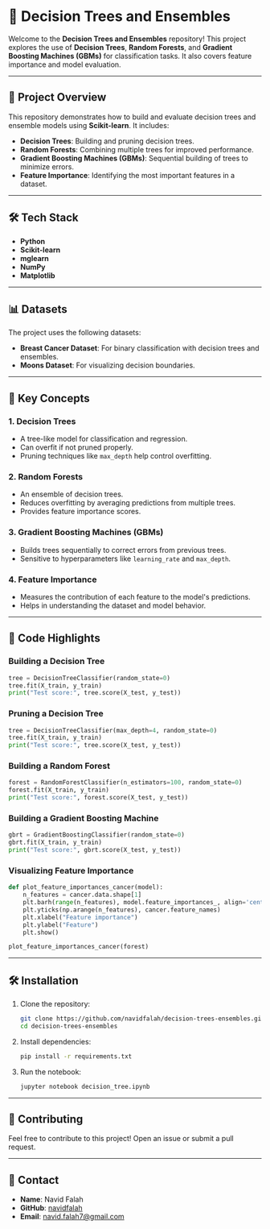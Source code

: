 # 🌳 Decision Trees and Ensembles

Welcome to the **Decision Trees and Ensembles** repository! This project explores the use of **Decision Trees**, **Random Forests**, and **Gradient Boosting Machines (GBMs)** for classification tasks. It also covers feature importance and model evaluation.

---

## 📂 **Project Overview**

This repository demonstrates how to build and evaluate decision trees and ensemble models using **Scikit-learn**. It includes:

- **Decision Trees**: Building and pruning decision trees.
- **Random Forests**: Combining multiple trees for improved performance.
- **Gradient Boosting Machines (GBMs)**: Sequential building of trees to minimize errors.
- **Feature Importance**: Identifying the most important features in a dataset.

---

## 🛠️ **Tech Stack**

- **Python**
- **Scikit-learn**
- **mglearn**
- **NumPy**
- **Matplotlib**

---

## 📊 **Datasets**

The project uses the following datasets:
- **Breast Cancer Dataset**: For binary classification with decision trees and ensembles.
- **Moons Dataset**: For visualizing decision boundaries.

---

## 🧠 **Key Concepts**

### 1. **Decision Trees**
- A tree-like model for classification and regression.
- Can overfit if not pruned properly.
- Pruning techniques like `max_depth` help control overfitting.

### 2. **Random Forests**
- An ensemble of decision trees.
- Reduces overfitting by averaging predictions from multiple trees.
- Provides feature importance scores.

### 3. **Gradient Boosting Machines (GBMs)**
- Builds trees sequentially to correct errors from previous trees.
- Sensitive to hyperparameters like `learning_rate` and `max_depth`.

### 4. **Feature Importance**
- Measures the contribution of each feature to the model's predictions.
- Helps in understanding the dataset and model behavior.

---

## 🚀 **Code Highlights**

### Building a Decision Tree
```python
tree = DecisionTreeClassifier(random_state=0)
tree.fit(X_train, y_train)
print("Test score:", tree.score(X_test, y_test))
```

### Pruning a Decision Tree
```python
tree = DecisionTreeClassifier(max_depth=4, random_state=0)
tree.fit(X_train, y_train)
print("Test score:", tree.score(X_test, y_test))
```

### Building a Random Forest
```python
forest = RandomForestClassifier(n_estimators=100, random_state=0)
forest.fit(X_train, y_train)
print("Test score:", forest.score(X_test, y_test))
```

### Building a Gradient Boosting Machine
```python
gbrt = GradientBoostingClassifier(random_state=0)
gbrt.fit(X_train, y_train)
print("Test score:", gbrt.score(X_test, y_test))
```

### Visualizing Feature Importance
```python
def plot_feature_importances_cancer(model):
    n_features = cancer.data.shape[1]
    plt.barh(range(n_features), model.feature_importances_, align='center')
    plt.yticks(np.arange(n_features), cancer.feature_names)
    plt.xlabel("Feature importance")
    plt.ylabel("Feature")
    plt.show()

plot_feature_importances_cancer(forest)
```

---

## 🛠️ **Installation**

1. Clone the repository:
   ```bash
   git clone https://github.com/navidfalah/decision-trees-ensembles.git
   cd decision-trees-ensembles
   ```

2. Install dependencies:
   ```bash
   pip install -r requirements.txt
   ```

3. Run the notebook:
   ```bash
   jupyter notebook decision_tree.ipynb
   ```

---

## 🤝 **Contributing**

Feel free to contribute to this project! Open an issue or submit a pull request.

---

## 📧 **Contact**

- **Name**: Navid Falah
- **GitHub**: [navidfalah](https://github.com/navidfalah)
- **Email**: navid.falah7@gmail.com
